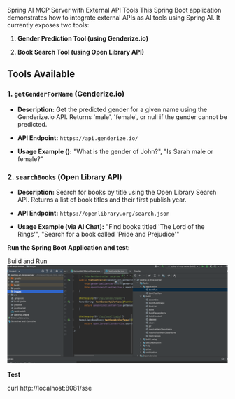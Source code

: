Spring AI MCP Server with External API Tools
This Spring Boot application demonstrates how to integrate external APIs as AI tools using Spring AI. It currently exposes two tools:

1. **Gender Prediction Tool (using Genderize.io)**

2. **Book Search Tool (using Open Library API)**


## Tools Available

### 1. `getGenderForName` (Genderize.io)

* **Description:** Get the predicted gender for a given name using the Genderize.io API. Returns 'male', 'female', or null if the gender cannot be predicted.

* **API Endpoint:** `https://api.genderize.io/`

* **Usage Example ():** "What is the gender of John?", "Is Sarah male or female?"

### 2. `searchBooks` (Open Library API)

* **Description:** Search for books by title using the Open Library Search API. Returns a list of book titles and their first publish year.

* **API Endpoint:** `https://openlibrary.org/search.json`

* **Usage Example (via AI Chat):** "Find books titled 'The Lord of the Rings'", "Search for a book called 'Pride and Prejudice'"


**Run the Spring Boot Application and test:**

Build and Run
![](images/spring-mcp-server_build.jpeg)

**Test**

curl  http://localhost:8081/sse


